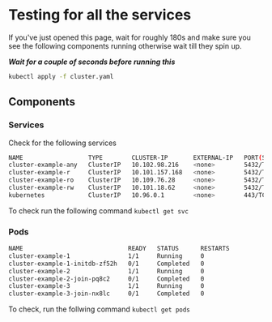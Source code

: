 # Testing for all the services

If you've just opened this page, wait for roughly 180s and make sure you see the following components running
otherwise wait till they spin up.

**_Wait for a couple of seconds before running this_**

```bash
kubectl apply -f cluster.yaml
```

## Components

### Services

Check for the following services

```sh
NAME                  TYPE        CLUSTER-IP       EXTERNAL-IP   PORT(S) 
cluster-example-any   ClusterIP   10.102.98.216    <none>        5432/TCP   
cluster-example-r     ClusterIP   10.101.157.168   <none>        5432/TCP   
cluster-example-ro    ClusterIP   10.109.76.28     <none>        5432/TCP   
cluster-example-rw    ClusterIP   10.101.18.62     <none>        5432/TCP   
kubernetes            ClusterIP   10.96.0.1        <none>        443/TCP    
```

To check run the following command
`kubectl get svc`

### Pods

```sh
NAME                             READY   STATUS      RESTARTS
cluster-example-1                1/1     Running     0
cluster-example-1-initdb-zf52h   0/1     Completed   0
cluster-example-2                1/1     Running     0
cluster-example-2-join-pq8c2     0/1     Completed   0
cluster-example-3                1/1     Running     0
cluster-example-3-join-nx8lc     0/1     Completed   0
```

To check, run the follwing command
`kubectl get pods`
